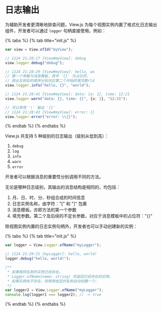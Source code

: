 # 日志输出

为辅助开发者更清晰地排查问题，View.js 为每个视图实例内置了格式化日志输出组件，开发者可以通过 `logger` 句柄直接使用。例如：

{% tabs %}
{% tab title="init.js" %}
```javascript
var view = View.ofId("myView");

// 1124 21:28:17 [View#myView]: debug
view.logger.debug("debug");

// 1124 21:28:29 [View#myView]: hello, wo
// 第一个参数为消息模板，其中 '{}' 为占位符，
// 按从左到右的顺序分别对应第二个开始的填充数rld
view.logger.info("hello, {}", "world");

// 1124 21:28:41 [View#myView]: data: {a: 1}, time: 12:21
view.logger.warn("data: {}, time: {}", {a: 1}, "12:21");

// 可以使用 '\' 输出 '{}'
// 1124 21:28:43 [View#myView]: error: {}
view.logger.error("error: \\{}");
```
{% endtab %}
{% endtabs %}

View.js 共支持 5 种级别的日志输出（级别从低到高）：

1. `debug`
2. `log`
3. `info`
4. `warn`
5. `error`

开发者可以根据消息的重要性分别调用不同的方法。

无论是哪种日志级别，其输出的消息结构是相同的，均包括：

1. 月、日、时、分、秒组合成的时间信息
2. 日志实例名称，由字符："\[" 和 "\]" 包裹
3. 消息模板。亦即方法的第一个参数
4. 填充参数。第二个及后续的不定长参数，对应于消息模板中的占位符："{}"



除视图实例内置的日志实例句柄外，开发者也可以手动创建新的实例：

{% tabs %}
{% tab title="init.js" %}
```javascript
var logger = View.Logger.ofName("myLogger");

// 1124 21:29:31 [myLogger]: hello, world!
logger.debug("hello, world!");

/**
 * 如果相同名称的实例已经存在，
 * Logger.ofName(name: string) 将返回已经存在的实例。
 * 如果实例尚不存在，则使用给定的名称自动创建一个。
 */
var logger2 = View.Logger.ofName("myLogger");
console.log(logger1 === logger2); // -> true
```
{% endtab %}
{% endtabs %}

